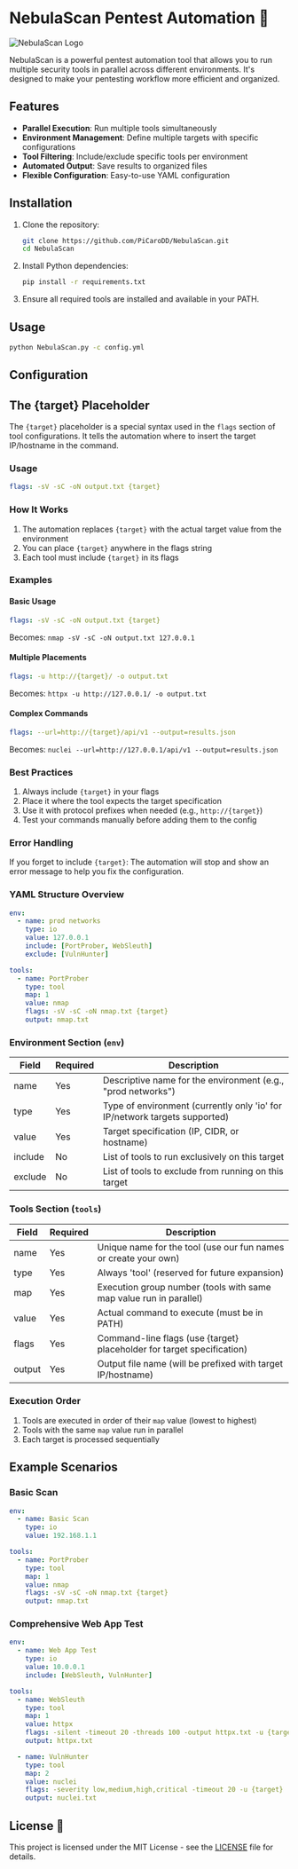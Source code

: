 # NebulaScan Pentest Automation 🚀
![NebulaScan Logo](NebulaScan.png)

NebulaScan is a powerful pentest automation tool that allows you to run multiple security tools in parallel across different environments. It's designed to make your pentesting workflow more efficient and organized.

## Features

- **Parallel Execution**: Run multiple tools simultaneously
- **Environment Management**: Define multiple targets with specific configurations
- **Tool Filtering**: Include/exclude specific tools per environment
- **Automated Output**: Save results to organized files
- **Flexible Configuration**: Easy-to-use YAML configuration

## Installation 

1. Clone the repository:
   ```bash
   git clone https://github.com/PiCaroDD/NebulaScan.git
   cd NebulaScan
   ```

2. Install Python dependencies:
   ```bash
   pip install -r requirements.txt
   ```

3. Ensure all required tools are installed and available in your PATH.

## Usage

```bash
python NebulaScan.py -c config.yml
```

## Configuration 

## The {target} Placeholder 

The `{target}` placeholder is a special syntax used in the `flags` section of tool configurations. It tells the automation where to insert the target IP/hostname in the command.

### Usage

```yaml
flags: -sV -sC -oN output.txt {target}
```

### How It Works

1. The automation replaces `{target}` with the actual target value from the environment
2. You can place `{target}` anywhere in the flags string
3. Each tool must include `{target}` in its flags

### Examples

#### Basic Usage
```yaml
flags: -sV -sC -oN output.txt {target}
```
Becomes: `nmap -sV -sC -oN output.txt 127.0.0.1`

#### Multiple Placements
```yaml
flags: -u http://{target}/ -o output.txt
```
Becomes: `httpx -u http://127.0.0.1/ -o output.txt`

#### Complex Commands
```yaml
flags: --url=http://{target}/api/v1 --output=results.json
```
Becomes: `nuclei --url=http://127.0.0.1/api/v1 --output=results.json`

### Best Practices

1. Always include `{target}` in your flags
2. Place it where the tool expects the target specification
3. Use it with protocol prefixes when needed (e.g., `http://{target}`)
4. Test your commands manually before adding them to the config

### Error Handling

If you forget to include `{target}`:
The automation will stop and show an error message to help you fix the configuration.

### YAML Structure Overview

```yaml
env:
  - name: prod networks
    type: io
    value: 127.0.0.1
    include: [PortProber, WebSleuth]
    exclude: [VulnHunter]

tools:
  - name: PortProber
    type: tool
    map: 1
    value: nmap
    flags: -sV -sC -oN nmap.txt {target}
    output: nmap.txt
```

### Environment Section (`env`)

| Field    | Required | Description                                                                 |
|----------|----------|-----------------------------------------------------------------------------|
| name     | Yes      | Descriptive name for the environment (e.g., "prod networks")               |
| type     | Yes      | Type of environment (currently only 'io' for IP/network targets supported) |
| value    | Yes      | Target specification (IP, CIDR, or hostname)                               |
| include  | No       | List of tools to run exclusively on this target                            |
| exclude  | No       | List of tools to exclude from running on this target                       |

### Tools Section (`tools`)

| Field    | Required | Description                                                                 |
|----------|----------|-----------------------------------------------------------------------------|
| name     | Yes      | Unique name for the tool (use our fun names or create your own)            |
| type     | Yes      | Always 'tool' (reserved for future expansion)                              |
| map      | Yes      | Execution group number (tools with same map value run in parallel)         |
| value    | Yes      | Actual command to execute (must be in PATH)                                |
| flags    | Yes      | Command-line flags (use {target} placeholder for target specification)     |
| output   | Yes      | Output file name (will be prefixed with target IP/hostname)                |

### Execution Order

1. Tools are executed in order of their `map` value (lowest to highest)
2. Tools with the same `map` value run in parallel
3. Each target is processed sequentially

## Example Scenarios

### Basic Scan
```yaml
env:
  - name: Basic Scan
    type: io
    value: 192.168.1.1

tools:
  - name: PortProber
    type: tool
    map: 1
    value: nmap
    flags: -sV -sC -oN nmap.txt {target}
    output: nmap.txt
```

### Comprehensive Web App Test
```yaml
env:
  - name: Web App Test
    type: io
    value: 10.0.0.1
    include: [WebSleuth, VulnHunter]

tools:
  - name: WebSleuth
    type: tool
    map: 1
    value: httpx
    flags: -silent -timeout 20 -threads 100 -output httpx.txt -u {target}
    output: httpx.txt

  - name: VulnHunter
    type: tool
    map: 2
    value: nuclei
    flags: -severity low,medium,high,critical -timeout 20 -u {target}
    output: nuclei.txt
```

## License 📄

This project is licensed under the MIT License - see the [LICENSE](LICENSE) file for details.
